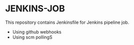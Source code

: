 # JENKINS-JOB
This repository contains Jenkinsfile for Jenkins pipeline job.

* Using github webhooks
* Using scm pollingS
